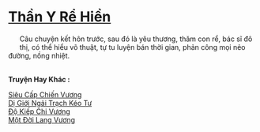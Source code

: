 <a href="https://truyentiki.com/than-y-re-hien.33871/" title="Thần Y Rể Hiền"><h1>Thần Y Rể Hiền</h1></a><div style="display:table"><img align="right" style="float: left; padding: 10px;" src="https://truyentiki.com/images/story/200x260/33871.jpg" alt="">Câu chuyện kết hôn trước, sau đó là yêu thương, thăm con rể, bác sĩ đô thị, có thể hiểu võ thuật, tự tu luyện bán thời gian, phản công mọi nẻo đường, nồng nhiệt.</div><p><br><b>Truyện Hay Khác :</b></p><a href="https://truyentiki.com/sieu-cap-chien-vuong.33870/" alt="Siêu Cấp Chiến Vương">Siêu Cấp Chiến Vương</a><br/><a href="https://github.com/nownovels/top500/tree/master/truyenhay/33888/" alt="Dị Giới Ngải Trạch Kéo Tư">Dị Giới Ngải Trạch Kéo Tư</a><br/><a href="https://github.com/nownovels/top500/tree/master/truyenhay/33908/" alt="Độ Kiếp Chi Vương">Độ Kiếp Chi Vương</a><br/><a href="https://github.com/nownovels/top500/tree/master/truyenhay/33894/" alt="Một Đời Lang Vương">Một Đời Lang Vương</a><br/>